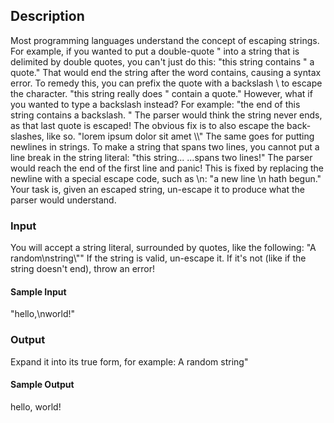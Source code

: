 ## Description
Most programming languages understand the concept of escaping strings. For example, if you wanted to put a double-quote " into a string that is delimited by double quotes, you can't just do this:
"this string contains " a quote."
That would end the string after the word contains, causing a syntax error. To remedy this, you can prefix the quote with a backslash \ to escape the character.
"this string really does \" contain a quote."
However, what if you wanted to type a backslash instead? For example:
"the end of this string contains a backslash. \"
The parser would think the string never ends, as that last quote is escaped! The obvious fix is to also escape the back-slashes, like so.
"lorem ipsum dolor sit amet \\\\"
The same goes for putting newlines in strings. To make a string that spans two lines, you cannot put a line break in the string literal:
"this string...
...spans two lines!"
The parser would reach the end of the first line and panic! This is fixed by replacing the newline with a special escape code, such as \n:
"a new line \n hath begun."
Your task is, given an escaped string, un-escape it to produce what the parser would understand.


### Input
You will accept a string literal, surrounded by quotes, like the following:
"A random\nstring\\\""
If the string is valid, un-escape it. If it's not (like if the string doesn't end), throw an error!


#### Sample Input
"hello,\nworld!"

### Output
Expand it into its true form, for example:
A random
string\"

#### Sample Output
hello,
world!